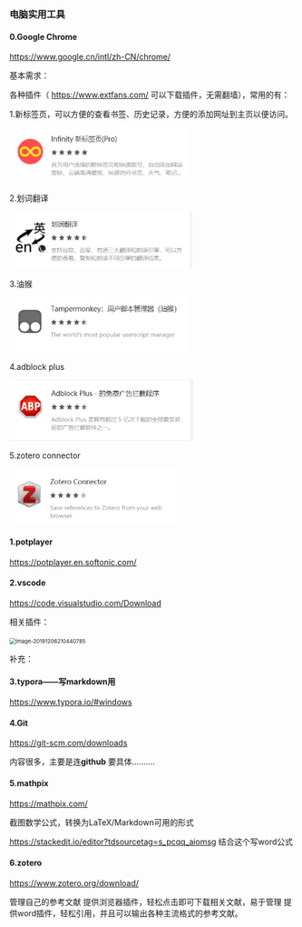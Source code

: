 ### 电脑实用工具

#### 0.Google Chrome

 https://www.google.cn/intl/zh-CN/chrome/ 

基本需求：

各种插件（ https://www.extfans.com/ 可以下载插件，无需翻墙），常用的有：

1.新标签页，可以方便的查看书签、历史记录，方便的添加网址到主页以便访问。

<img src="电脑实用工具\image-20191206205536657.png" alt="image-20191206205536657" style="zoom:67%;" />

2.划词翻译

<img src="电脑实用工具\image-20191206205258631.png" alt="image-20191206205258631" style="zoom: 67%;" />

3.油猴

<img src="电脑实用工具\image-20191206205412829.png" alt="image-20191206205412829" style="zoom:67%;" />

4.adblock plus

<img src="电脑实用工具\image-20191206205501628.png" alt="image-20191206205501628" style="zoom:67%;" />

5.zotero connector

<img src="电脑实用工具\image-20191206205656725.png" alt="image-20191206205656725" style="zoom:67%;" />



#### 1.potplayer

 https://potplayer.en.softonic.com/ 

#### 2.vscode

 https://code.visualstudio.com/Download 

相关插件：

<img src="电脑实用工具\image-20191206210440785.png" alt="image-20191206210440785" style="zoom:67%;" />

补充：



#### 3.typora——写markdown用

 https://www.typora.io/#windows 

#### 4.Git

 https://git-scm.com/downloads 

内容很多，主要是连**github**    要具体..........

#### 5.mathpix

 https://mathpix.com/ 

截图数学公式，转换为LaTeX/Markdown可用的形式

 https://stackedit.io/editor?tdsourcetag=s_pcqq_aiomsg  结合这个写word公式



#### 6.zotero

 https://www.zotero.org/download/ 

管理自己的参考文献
提供浏览器插件，轻松点击即可下载相关文献，易于管理
提供word插件，轻松引用，并且可以输出各种主流格式的参考文献。